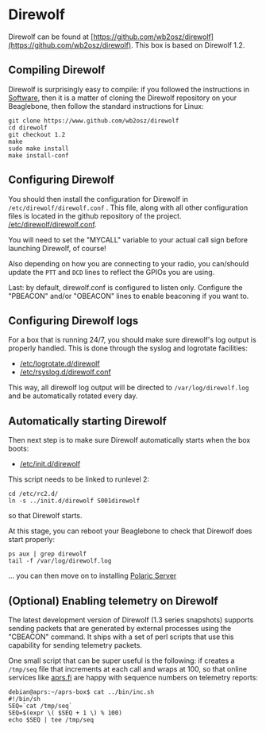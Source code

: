 # Direwolf

Direwolf can be found at [https://github.com/wb2osz/direwolf](https://github.com/wb2osz/direwolf). This box is based on Direwolf 1.2.

## Compiling Direwolf

Direwolf is surprisingly easy to compile: if you followed the instructions in [Software](software.md), then it is a matter of cloning the Direwolf repository on your Beaglebone, then follow the standard instructions for Linux:

```
git clone https://www.github.com/wb2osz/direwolf
cd direwolf
git checkout 1.2
make
sudo make install
make install-conf
```

## Configuring Direwolf

You should then install the configuration for Direwolf in ```/etc/direwolf/direwolf.conf``` . This file, along with all other configuration files is located in the github repository of the project. [/etc/direwolf/direwolf.conf](https://github.com/elafargue/aprs-box/blob/master/config/etc/direwolf/direwolf.conf).

You will need to set the "MYCALL" variable to your actual call sign before launching Direwolf, of course!

Also depending on how you are connecting to your radio, you can/should update the ```PTT``` and ```DCD``` lines to reflect the GPIOs you are using.

Last: by default, direwolf.conf is configured to listen only. Configure the "PBEACON" and/or "OBEACON" lines to enable beaconing if you want to.

## Configuring Direwolf logs

For a box that is running 24/7, you should make sure direwolf's log output is properly handled. This is done through the syslog and logrotate facilities:

- [/etc/logrotate.d/direwolf](https://github.com/elafargue/aprs-box/blob/master/config/etc/logrotate.d/direwolf)
- [/etc/rsyslog.d/direwolf.conf](https://github.com/elafargue/aprs-box/blob/master/config/etc/rsyslog.d/direwolf.conf)

This way, all direwolf log output will be directed to ```/var/log/direwolf.log``` and be automatically rotated every day.

## Automatically starting Direwolf

Then next step is to make sure Direwolf automatically starts when the box boots:

- [/etc/init.d/direwolf](https://github.com/elafargue/aprs-box/blob/master/config/etc/init.d/direwolf)

This script needs to be linked to runlevel 2:

```
cd /etc/rc2.d/
ln -s ../init.d/direwolf S001direwolf
```

so that Direwolf starts.

At this stage, you can reboot your Beaglebone to check that Direwolf does start properly:

```
ps aux | grep direwolf
tail -f /var/log/direwolf.log
```

... you can then move on to installing [Polaric Server](polaric.md)

## (Optional) Enabling telemetry on Direwolf

The latest development version of Direwolf (1.3 series snapshots) supports sending packets that are generated by external processes using the "CBEACON" command. It ships with a set of perl scripts that use this capability for sending telemetry packets.

One small script that can be super useful is the following: if creates a ```/tmp/seq``` file that increments at each call and wraps at 100, so that online services like [aprs.fi](http://aprs.fi/) are happy with sequence numbers on telemetry reports:

```
debian@aprs:~/aprs-box$ cat ../bin/inc.sh 
#!/bin/sh
SEQ=`cat /tmp/seq`
SEQ=$(expr \( $SEQ + 1 \) % 100)
echo $SEQ | tee /tmp/seq
```
